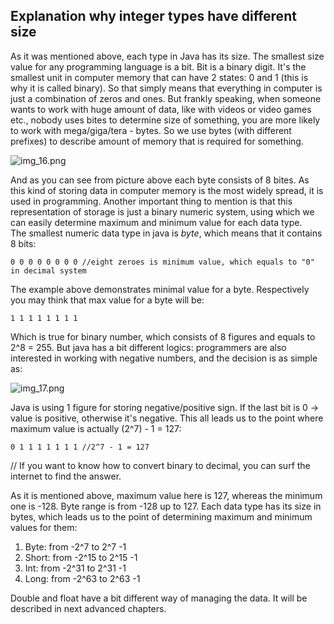 ## Explanation why integer types have different size

As it was mentioned above, each type in Java has its size. The smallest size value for any programming language is a
bit.
Bit is a binary digit. It's the smallest unit in computer memory that can have 2 states: 0 and 1 (this is why it is
called
binary). So that simply means that everything in computer is just a combination of zeros and ones. But frankly speaking,
when someone wants to work with huge amount of data, like with videos or video games etc., nobody uses bites to
determine
size of something, you are more likely to work with mega/giga/tera - bytes. So we use bytes (with different prefixes) to
describe amount of memory that is required for something.

![img_16.png](https://github.com/mjc-school/MJC-School/blob/main/stage%20%230/module%20%233.%20Java%20Lang%20Syntax/img/img_16.png?raw=true)

And as you can see from picture above each byte consists of 8 bites. As this kind of storing data in computer memory is
the most widely spread, it is used in programming. Another important thing to mention is that this representation of
storage is just a binary numeric system, using which we can easily determine maximum and minimum value for each data
type.  
The smallest numeric data type in java is  _byte_, which means that it contains 8 bits:

    0 0 0 0 0 0 0 0 //eight zeroes is minimum value, which equals to "0" in decimal system

The example above demonstrates minimal value for a byte. Respectively you may think that max value for a byte will be:

    1 1 1 1 1 1 1 1 

Which is true for binary number, which consists of 8 figures and equals to 2^8 = 255. But java has a bit different
logics:
programmers are also interested in working with negative numbers, and the decision is as simple as:

![img_17.png](https://github.com/mjc-school/MJC-School/blob/main/stage%20%230/module%20%233.%20Java%20Lang%20Syntax/img/img_17.png?raw=true)

Java is using 1 figure for storing negative/positive sign. If the last bit is 0 -> value is positive, otherwise it's
negative. This all leads us to the point where maximum value is actually (2^7) - 1 = 127:

    0 1 1 1 1 1 1 1 //2^7 - 1 = 127

// If you want to know how to convert binary to decimal, you can surf the internet to find the answer.

As it is mentioned above, maximum value here is 127, whereas the minimum one is -128. Byte range is from -128 up to 127.
Each data type has its size in bytes, which leads us to the point of determining maximum and minimum values for them:

1) Byte: from -2^7 to 2^7 -1
2) Short: from -2^15 to 2^15 -1
3) Int: from -2^31 to 2^31 -1
4) Long: from -2^63 to 2^63 -1

Double and float have a bit different way of managing the data. It will be described in next advanced chapters.
